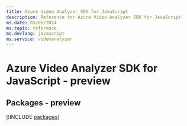 ```yaml
---
title: Azure Video Analyzer SDK for JavaScript
description: Reference for Azure Video Analyzer SDK for JavaScript
ms.date: 03/06/2024
ms.topic: reference
ms.devlang: javascript
ms.service: videoanalyzer
---
```

# Azure Video Analyzer SDK for JavaScript - preview
## Packages - preview
[!INCLUDE [packages](video-analyzer-index.md)]
